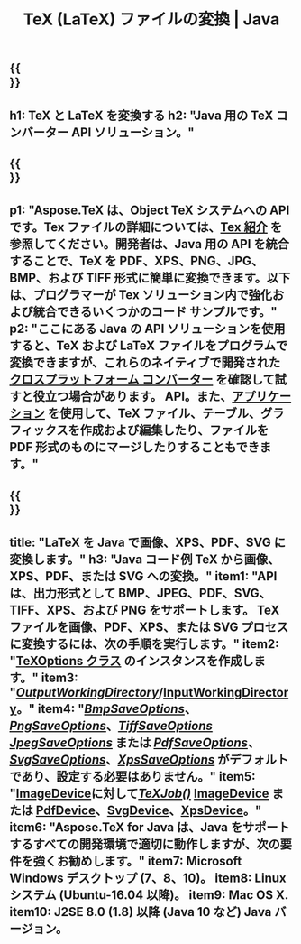 ﻿---
translation: true
template: /_templates/_conversion-java.md
title: TeX (LaTeX) ファイルの変換 | Java
url: /java/conversion/
description: TeX(LaTeX)変換Java APIソリューション。数行の Java コードで LaTeX ファイルを PDF、XPS、および PNG、JPEG、TIFF、BMP を含む画像に変換します。
keywords: tex 変換 API Java、tex コンバーター Java 統合
family: tex
platformtag: cpp
feature: conversion
---

{{<section banner>}}
---
h1: TeX と LaTeX を変換する
h2: "Java 用の TeX コンバーター API ソリューション。"
---

{{<section overview>}}
---
p1: "Aspose.TeX は、Object TeX システムへの API です。Tex ファイルの詳細については、[Tex 紹介](https://docs.aspose.com/tex/cpp/what-is-tex/) を参照してください。開発者は、Java 用の API を統合することで、TeX を PDF、XPS、PNG、JPG、BMP、および TIFF 形式に簡単に変換できます。以下は、プログラマーが Tex ソリューション内で強化および統合できるいくつかのコード サンプルです。"
p2: "ここにある Java の API ソリューションを使用すると、TeX および LaTeX ファイルをプログラムで変換できますが、これらのネイティブで開発された [クロスプラットフォーム コンバーター](https://products.aspose.app/tex/conversion) を確認して試すと役立つ場合があります。 API。また、[アプリケーション](https://products.aspose.app/tex/applications) を使用して、TeX ファイル、テーブル、グラフィックスを作成および編集したり、ファイルを PDF 形式のものにマージしたりすることもできます。"
---

{{<section feature1>}}
---
title: "LaTeX を Java で画像、XPS、PDF、SVG に変換します。"
h3: "Java コード例 TeX から画像、XPS、PDF、または SVG への変換。"
item1: "API は、出力形式として BMP、JPEG、PDF、SVG、TIFF、XPS、および PNG をサポートします。 TeX ファイルを画像、PDF、XPS、または SVG プロセスに変換するには、次の手順を実行します。"
item2: "[TeXOptions クラス](https://reference.aspose.com/tex/java/com.aspose.tex/texoptions) のインスタンスを作成します。"
item3: "[*OutputWorkingDirectory*](https://reference.aspose.com/tex/java/com.aspose.tex/TeXOptions#setOutputWorkingDirectory-com.aspose.tex.IOutputWorkingDirectory-)/[InputWorkingDirectory](https://reference.aspose.com/tex/java/com.aspose.tex/TeXOptions#setInputWorkingDirectory-com.aspose.tex.IInputWorkingDirectory-)。"
item4: "[*BmpSaveOptions*](https://reference.aspose.com/tex/java/com.aspose.tex.rendering/BmpSaveOptions)、[*PngSaveOptions*](https://reference.aspose.com/tex/java/com.aspose.tex.rendering/PngSaveOptions)、[*TiffSaveOptions*](https://reference.aspose.com/tex/java/com.aspose.tex.rendering/TiffSaveOptions) [*JpegSaveOptions*](https://reference.aspose.com/tex/java/com.aspose.tex.rendering/JpegSaveOptions) または [*PdfSaveOptions*](https://reference.aspose.com/tex/java/com.aspose.tex.rendering/PdfSaveOptions)、[*SvgSaveOptions*](https://reference.aspose.com/tex/java/com.aspose.tex.rendering/SvgSaveOptions)、[*XpsSaveOptions*](https://reference.aspose.com/tex/java/com.aspose.tex.rendering/XpsSaveOptions) がデフォルトであり、設定する必要はありません。"
item5: "[ImageDevice](https://reference.aspose.com)に対して[*TeXJob()*](https://reference.aspose.com/tex/java/com.aspose.tex/TeXJob) [ImageDevice](https://reference.aspose.com/tex/java/com.aspose.tex.rendering/ImageDevice) または [PdfDevice](https://reference.aspose.com/tex/java/com.aspose.tex.rendering/PdfDevice)、[SvgDevice](https://reference.aspose.com/tex/java/com.aspose.tex.rendering/SvgDevice)、[XpsDevice](https://reference.aspose.com/tex/java/com.aspose.tex.rendering/XpsDevice)。"
item6: "Aspose.TeX for Java は、Java をサポートするすべての開発環境で適切に動作しますが、次の要件を強くお勧めします。"
item7: Microsoft Windows デスクトップ (7、8、10)。
item8: Linux システム (Ubuntu-16.04 以降)。
item9: Mac OS X.
item10: J2SE 8.0 (1.8) 以降 (Java 10 など) Java バージョン。
---

